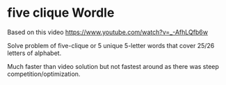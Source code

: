 # five clique Wordle

Based on this video https://www.youtube.com/watch?v=_-AfhLQfb6w

Solve problem of five-clique or 5 unique 5-letter words that cover 25/26 letters of alphabet.

Much faster than video solution but not fastest around as there was steep competition/optimization.